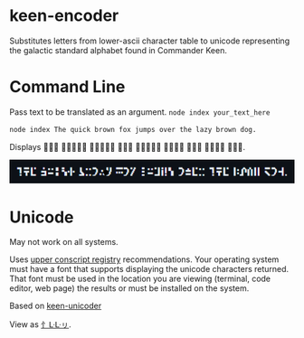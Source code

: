 # keen-encoder

Substitutes letters from lower-ascii character table to unicode representing the galactic standard alphabet found in Commander Keen.

# Command Line

Pass text to be translated as an argument.
`node index your_text_here `

```bash
node index The quick brown fox jumps over the lazy brown dog.
```
Displays         .

<p align="left">
  <img src="text-sample.png" width="1000px"/>
</p>

# Unicode

May not work on all systems.

Uses [upper conscript registry](https://www.kreativekorp.com/ucsur/charts/sga.html) recommendations. Your operating system must have a font that supports displaying the unicode characters returned. That font must be used in the location you are viewing (terminal, code editor, web page) the results or must be installed on the system.

Based on [keen-unicoder](https://github.com/dance-dance-banana-frenzy/keen-unicoder)

View as [忄ᒷᒷㇼ](./README-keen.md).

